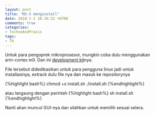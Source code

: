 ```yaml
---
layout: post
title: "MS-5 menginstall"
date: 2018-1-1 16:36:32 +0700
comments: true
categories: 
- TechneAndPraxis
tags:
- TA
---
```


Untuk para pengoprek mikroprosesor, mungkin coba dulu menggunakan arm-cortex m0. Dan ini [development kit](http://info.arm.com/lEA180008bNQ0X1jO0i0H1S)nya. 

File tersebut didedikasikan untuk para pengguna linux jadi untuk installasinya, extrack dulu file nya dan masuk ke repositorynya

{%highlight bash%}
chmod +x install.sh
./install.sh
{%endhighlight%}

atau langsung dengan perintah 
{%highlight bash%}
sh install.sh
{%endhighlight%}

Nanti akan muncul GUI-nya dan silahkan untuk memilih sesuai selera.
